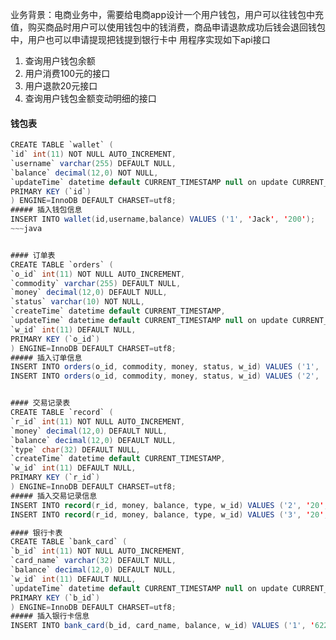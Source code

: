 业务背景：电商业务中，需要给电商app设计一个用户钱包，用户可以往钱包中充值，购买商品时用户可以使用钱包中的钱消费，商品申请退款成功后钱会退回钱包中，用户也可以申请提现把钱提到银行卡中
用程序实现如下api接口
1.  查询用户钱包余额
2. 用户消费100元的接口
3. 用户退款20元接口
4. 查询用户钱包金额变动明细的接口

#### 钱包表
~~~java
CREATE TABLE `wallet` (
`id` int(11) NOT NULL AUTO_INCREMENT,
`username` varchar(255) DEFAULT NULL,
`balance` decimal(12,0) NOT NULL,
`updateTime` datetime default CURRENT_TIMESTAMP null on update CURRENT_TIMESTAMP,
PRIMARY KEY (`id`)
) ENGINE=InnoDB DEFAULT CHARSET=utf8;
##### 插入钱包信息
INSERT INTO wallet(id,username,balance) VALUES ('1', 'Jack', '200');
~~~java


#### 订单表
CREATE TABLE `orders` (
`o_id` int(11) NOT NULL AUTO_INCREMENT,
`commodity` varchar(255) DEFAULT NULL,
`money` decimal(12,0) DEFAULT NULL,
`status` varchar(10) NOT NULL,
`createTime` datetime default CURRENT_TIMESTAMP,
`updateTime` datetime default CURRENT_TIMESTAMP null on update CURRENT_TIMESTAMP,
`w_id` int(11) DEFAULT NULL,
PRIMARY KEY (`o_id`)
) ENGINE=InnoDB DEFAULT CHARSET=utf8;
##### 插入订单信息
INSERT INTO orders(o_id, commodity, money, status, w_id) VALUES ('1', '苹果', '20', '1', '1');
INSERT INTO orders(o_id, commodity, money, status, w_id) VALUES ('2', '胡萝卜', '20', '2', '1');


#### 交易记录表
CREATE TABLE `record` (
`r_id` int(11) NOT NULL AUTO_INCREMENT,
`money` decimal(12,0) DEFAULT NULL,
`balance` decimal(12,0) DEFAULT NULL,
`type` char(32) DEFAULT NULL,
`createTime` datetime default CURRENT_TIMESTAMP,
`w_id` int(11) DEFAULT NULL,
PRIMARY KEY (`r_id`)
) ENGINE=InnoDB DEFAULT CHARSET=utf8;
##### 插入交易记录信息
INSERT INTO record(r_id, money, balance, type, w_id) VALUES ('2', '20', '200', '1', '1');
INSERT INTO record(r_id, money, balance, type, w_id) VALUES ('3', '20', '220', '1', '1');

#### 银行卡表
CREATE TABLE `bank_card` (
`b_id` int(11) NOT NULL AUTO_INCREMENT,
`card_name` varchar(32) DEFAULT NULL,
`balance` decimal(12,0) DEFAULT NULL,
`w_id` int(11) DEFAULT NULL,
`updateTime` datetime default CURRENT_TIMESTAMP null on update CURRENT_TIMESTAMP,
PRIMARY KEY (`b_id`)
) ENGINE=InnoDB DEFAULT CHARSET=utf8;
##### 插入银行卡信息
INSERT INTO bank_card(b_id, card_name, balance, w_id) VALUES ('1', '6222111', '300', '1');
